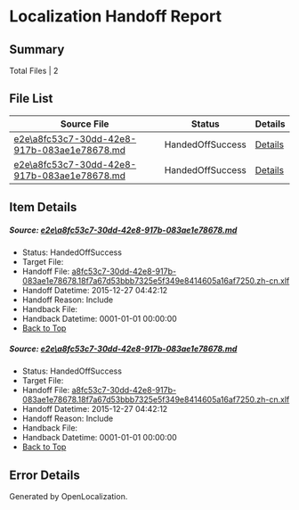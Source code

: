 # <a name='report-top'></a> Localization Handoff Report

## Summary
 Total Files | 2

## File List
 Source File | Status | Details 
 ----------- | ------ | ------- 
 [e2e\a8fc53c7-30dd-42e8-917b-083ae1e78678.md](https://github.com/OpenLocalizationTest/oltest/blob/6c29b00b2773d7af8ddc972a7fc2d2bfb2e7db33/e2e/a8fc53c7-30dd-42e8-917b-083ae1e78678.md) | HandedOffSuccess | [Details](#1d623f2342b26b7279124e9ccc05868aec833e9c2)
 [e2e\a8fc53c7-30dd-42e8-917b-083ae1e78678.md](https://github.com/OpenLocalizationTest/oltest/blob/6c29b00b2773d7af8ddc972a7fc2d2bfb2e7db33/e2e/a8fc53c7-30dd-42e8-917b-083ae1e78678.md) | HandedOffSuccess | [Details](#1d623f2342b26b7279124e9ccc05868aec833e9c3)

## Item Details
##### <a name='1d623f2342b26b7279124e9ccc05868aec833e9c2'></a> Source: [e2e\a8fc53c7-30dd-42e8-917b-083ae1e78678.md](https://github.com/OpenLocalizationTest/oltest/blob/6c29b00b2773d7af8ddc972a7fc2d2bfb2e7db33/e2e/a8fc53c7-30dd-42e8-917b-083ae1e78678.md)
* Status: HandedOffSuccess
* Target File: 
* Handoff File: [a8fc53c7-30dd-42e8-917b-083ae1e78678.18f7a67d53bbb7325e5f349e8414605a16af7250.zh-cn.xlf](https://github.com/OpenLocalizationTestOrg/olhandoff/blob/3bf249a0be8cbedbcbc511fae7f3ebba86a9033f/ol-handoff/OpenLocalizationTestOrg/oltest.zh-cn/qimu/a8fc53c7-30dd-42e8-917b-083ae1e78678.18f7a67d53bbb7325e5f349e8414605a16af7250.zh-cn.xlf)
* Handoff Datetime: 2015-12-27 04:42:12
* Handoff Reason: Include
* Handback File: 
* Handback Datetime: 0001-01-01 00:00:00
* [Back to Top](#report-top)

##### <a name='1d623f2342b26b7279124e9ccc05868aec833e9c3'></a> Source: [e2e\a8fc53c7-30dd-42e8-917b-083ae1e78678.md](https://github.com/OpenLocalizationTest/oltest/blob/6c29b00b2773d7af8ddc972a7fc2d2bfb2e7db33/e2e/a8fc53c7-30dd-42e8-917b-083ae1e78678.md)
* Status: HandedOffSuccess
* Target File: 
* Handoff File: [a8fc53c7-30dd-42e8-917b-083ae1e78678.18f7a67d53bbb7325e5f349e8414605a16af7250.zh-cn.xlf](https://github.com/OpenLocalizationTestOrg/olhandoff/blob/3bf249a0be8cbedbcbc511fae7f3ebba86a9033f/ol-handoff/OpenLocalizationTestOrg/oltest.zh-cn/qimu/a8fc53c7-30dd-42e8-917b-083ae1e78678.18f7a67d53bbb7325e5f349e8414605a16af7250.zh-cn.xlf)
* Handoff Datetime: 2015-12-27 04:42:12
* Handoff Reason: Include
* Handback File: 
* Handback Datetime: 0001-01-01 00:00:00
* [Back to Top](#report-top)


## Error Details

Generated by OpenLocalization.
